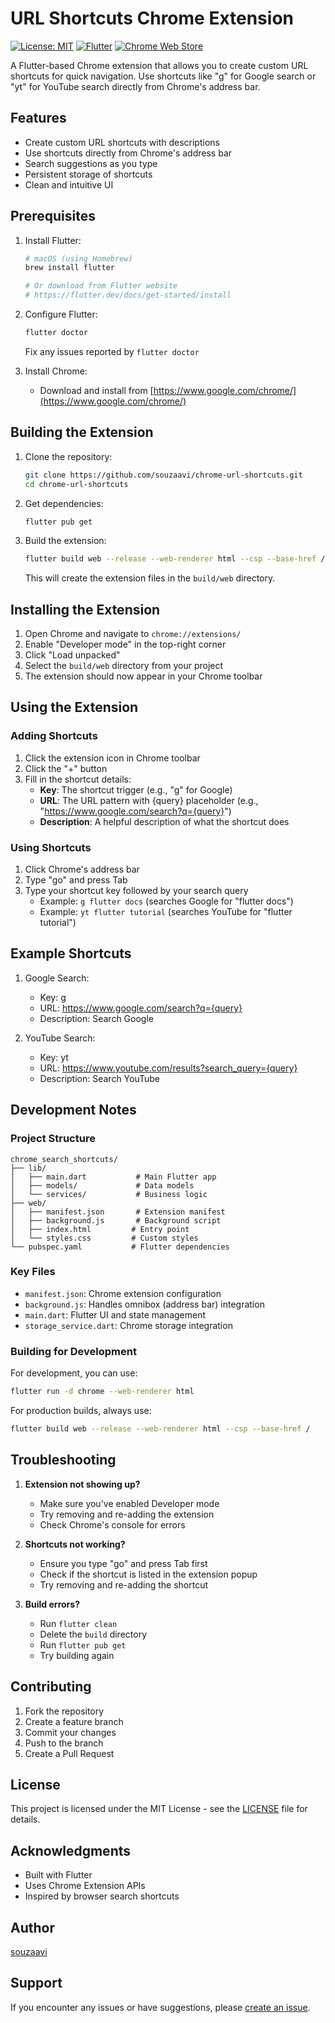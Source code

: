 # URL Shortcuts Chrome Extension

[![License: MIT](https://img.shields.io/badge/License-MIT-yellow.svg)](https://opensource.org/licenses/MIT)
[![Flutter](https://img.shields.io/badge/Flutter-%2302569B.svg?style=flat&logo=Flutter&logoColor=white)](https://flutter.dev)
[![Chrome Web Store](https://img.shields.io/badge/Chrome-Extension-green.svg)](https://github.com/souzaavi/chrome-url-shortcuts)

A Flutter-based Chrome extension that allows you to create custom URL shortcuts for quick navigation. Use shortcuts like "g" for Google search or "yt" for YouTube search directly from Chrome's address bar.

## Features

- Create custom URL shortcuts with descriptions
- Use shortcuts directly from Chrome's address bar
- Search suggestions as you type
- Persistent storage of shortcuts
- Clean and intuitive UI

## Prerequisites

1. Install Flutter:
   ```bash
   # macOS (using Homebrew)
   brew install flutter

   # Or download from Flutter website
   # https://flutter.dev/docs/get-started/install
   ```

2. Configure Flutter:
   ```bash
   flutter doctor
   ```
   Fix any issues reported by `flutter doctor`

3. Install Chrome:
   - Download and install from [https://www.google.com/chrome/](https://www.google.com/chrome/)

## Building the Extension

1. Clone the repository:
   ```bash
   git clone https://github.com/souzaavi/chrome-url-shortcuts.git
   cd chrome-url-shortcuts
   ```

2. Get dependencies:
   ```bash
   flutter pub get
   ```

3. Build the extension:
   ```bash
   flutter build web --release --web-renderer html --csp --base-href /
   ```
   This will create the extension files in the `build/web` directory.

## Installing the Extension

1. Open Chrome and navigate to `chrome://extensions/`
2. Enable "Developer mode" in the top-right corner
3. Click "Load unpacked"
4. Select the `build/web` directory from your project
5. The extension should now appear in your Chrome toolbar

## Using the Extension

### Adding Shortcuts

1. Click the extension icon in Chrome toolbar
2. Click the "+" button
3. Fill in the shortcut details:
   - **Key**: The shortcut trigger (e.g., "g" for Google)
   - **URL**: The URL pattern with {query} placeholder (e.g., "https://www.google.com/search?q={query}")
   - **Description**: A helpful description of what the shortcut does

### Using Shortcuts

1. Click Chrome's address bar
2. Type "go" and press Tab
3. Type your shortcut key followed by your search query
   - Example: `g flutter docs` (searches Google for "flutter docs")
   - Example: `yt flutter tutorial` (searches YouTube for "flutter tutorial")

## Example Shortcuts

1. Google Search:
   - Key: g
   - URL: https://www.google.com/search?q={query}
   - Description: Search Google

2. YouTube Search:
   - Key: yt
   - URL: https://www.youtube.com/results?search_query={query}
   - Description: Search YouTube

## Development Notes

### Project Structure

```
chrome_search_shortcuts/
├── lib/
│   ├── main.dart           # Main Flutter app
│   ├── models/             # Data models
│   └── services/           # Business logic
├── web/
│   ├── manifest.json       # Extension manifest
│   ├── background.js       # Background script
│   ├── index.html         # Entry point
│   └── styles.css         # Custom styles
└── pubspec.yaml           # Flutter dependencies
```

### Key Files

- `manifest.json`: Chrome extension configuration
- `background.js`: Handles omnibox (address bar) integration
- `main.dart`: Flutter UI and state management
- `storage_service.dart`: Chrome storage integration

### Building for Development

For development, you can use:
```bash
flutter run -d chrome --web-renderer html
```

For production builds, always use:
```bash
flutter build web --release --web-renderer html --csp --base-href /
```

## Troubleshooting

1. **Extension not showing up?**
   - Make sure you've enabled Developer mode
   - Try removing and re-adding the extension
   - Check Chrome's console for errors

2. **Shortcuts not working?**
   - Ensure you type "go" and press Tab first
   - Check if the shortcut is listed in the extension popup
   - Try removing and re-adding the shortcut

3. **Build errors?**
   - Run `flutter clean`
   - Delete the `build` directory
   - Run `flutter pub get`
   - Try building again

## Contributing

1. Fork the repository
2. Create a feature branch
3. Commit your changes
4. Push to the branch
5. Create a Pull Request

## License

This project is licensed under the MIT License - see the [LICENSE](LICENSE) file for details.

## Acknowledgments

- Built with Flutter
- Uses Chrome Extension APIs
- Inspired by browser search shortcuts

## Author

[souzaavi](https://github.com/souzaavi)

## Support

If you encounter any issues or have suggestions, please [create an issue](https://github.com/souzaavi/chrome-url-shortcuts/issues).
